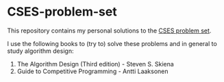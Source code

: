 # CSES-problem-set

This repository contains my personal solutions to the [CSES problem set](https://cses.fi/problemset/).

I use the following books to (try to) solve these problems and in general to study algorithm design:

1. The Algorithm Design (Third edition) - Steven S. Skiena
2. Guide to Competitive Programming - Antti Laaksonen


